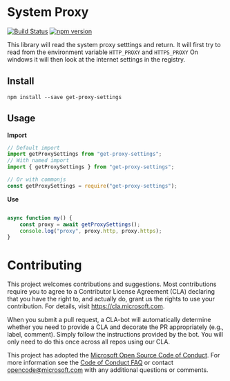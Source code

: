 # System Proxy
[![Build Status](https://travis-ci.org/Azure/get-proxy-settings.svg?branch=master)](https://travis-ci.org/Azure/get-proxy-settings)
[![npm version](https://badge.fury.io/js/get-proxy-settings.svg)](https://badge.fury.io/js/get-proxy-settings)

This library will read the system proxy setttings and return.
It will first try to read from the environment variable `HTTP_PROXY` and `HTTPS_PROXY`
On windows it will then look at the internet settings in the registry.

## Install

```
npm install --save get-proxy-settings
```

## Usage

**Import**
```js
// Default import
import getProxySettings from "get-proxy-settings";
// With named import
import { getProxySettings } from "get-proxy-settings";

// Or with commonjs
const getProxySettings = require("get-proxy-settings");
```

**Use**
```js

async function my() {
    const proxy = await getProxySettings();
    console.log("proxy", proxy.http, proxy.https);
}
```


# Contributing

This project welcomes contributions and suggestions.  Most contributions require you to agree to a
Contributor License Agreement (CLA) declaring that you have the right to, and actually do, grant us
the rights to use your contribution. For details, visit https://cla.microsoft.com.

When you submit a pull request, a CLA-bot will automatically determine whether you need to provide
a CLA and decorate the PR appropriately (e.g., label, comment). Simply follow the instructions
provided by the bot. You will only need to do this once across all repos using our CLA.

This project has adopted the [Microsoft Open Source Code of Conduct](https://opensource.microsoft.com/codeofconduct/).
For more information see the [Code of Conduct FAQ](https://opensource.microsoft.com/codeofconduct/faq/) or
contact [opencode@microsoft.com](mailto:opencode@microsoft.com) with any additional questions or comments.
